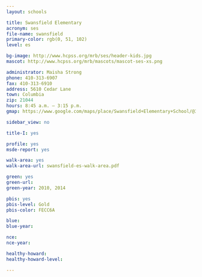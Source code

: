 ```yaml
---
layout: schools

title: Swansfield Elementary
acronym: ses
file-name: swansfield
primary-color: rgb(0, 51, 102)
level: es

bg-image: http://www.hcpss.org/mrb/ses/header-kids.jpg
mascot: http://www.hcpss.org/mrb/mascots/mascot-ses-xs.png

administrator: Maisha Strong
phone: 410-313-6907
fax: 410-313-6910
address: 5610 Cedar Lane
town: Columbia
zip: 21044
hours: 8:45 a.m. – 3:15 p.m.
gmap: https://www.google.com/maps/place/Swansfield+Elementary+School/@39.2167617,-76.8908621,17z/data=!3m1!4b1!4m2!3m1!1s0x89b7df6cb5f6086f:0x8325acd44e76bb40?hl=en

sidebar_view: no

title-I: yes

profile: yes
msde-report: yes 

walk-area: yes
walk-area-url: swansfield-es-walk-area.pdf

green: yes
green-url:
green-year: 2010, 2014

pbis: yes
pbis-level: Gold
pbis-color: FECC6A

blue: 
blue-year:

nce:
nce-year:

healthy-howard:
healthy-howard-level:

---
```

